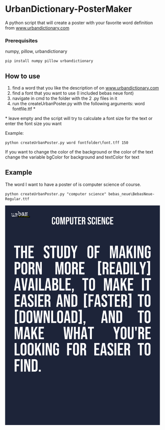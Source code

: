 # UrbanDictionary-PosterMaker
A python script that will create a poster with your favorite word definition from www.urbandictionary.com
### Prerequisites
numpy, pillow, urbandictionary
```
pip install numpy pillow urbandictionary
```
## How to use
1. find a word that you like the description of on www.urbandictionary.com
2. find a font that you want to use (I included bebas neue font)
3. navigate in cmd to the folder with the 2 .py files in it
4. run the createUrbanPoster.py with the following arguments: word fontfile.ttf *

\* leave empty and the script will try to calculate a font size for the text or enter the font size you want

Example:
```
python createUrbanPoster.py word fontfolder\font.tff 150
```
If you want to change the color of the background or the color of the text change the variable bgColor for background and textColor for text

## Example
The word I want to have a poster of is computer science of course.

```
python createUrbanPoster.py "computer science" bebas_neue\BebasNeue-Regular.ttf
```

![](Poster.png)
